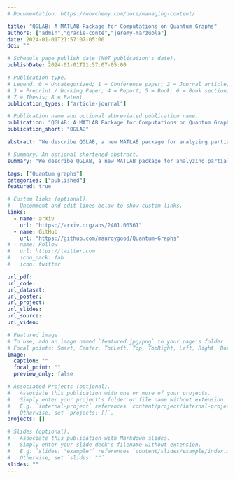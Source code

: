 ```yaml
---
# Documentation: https://wowchemy.com/docs/managing-content/

title: "QGLAB: A MATLAB Package for Computations on Quantum Graphs"
authors: ["admin","gracie-conte","jeremy-marzuola"]
date: 2024-01-01T21:57:07-05:00
doi: ""

# Schedule page publish date (NOT publication's date).
publishDate: 2024-01-01T21:57:07-05:00

# Publication type.
# Legend: 0 = Uncategorized; 1 = Conference paper; 2 = Journal article;
# 3 = Preprint / Working Paper; 4 = Report; 5 = Book; 6 = Book section;
# 7 = Thesis; 8 = Patent
publication_types: ["article-journal"]

# Publication name and optional abbreviated publication name.
publication: "QGLAB: A MATLAB Package for Computations on Quantum Graphs"
publication_short: "QGLAB"

abstract: "We describe QGLAB, a new MATLAB package for analyzing partial differential equations on quantum graphs. The software is built on the existing, object-oriented MATLAB directed-graph class, inheriting its structure and adding additional easy-to-use features. The package allows one to construct a quantum graph and accurately compute the spectrum of elliptic operators, solutions to Poisson problems, the linear and nonlinear time evolution of a variety of PDEs, the continuation of branches of steady states (including locating and switching branches at bifurcations) and more. It uses a unified framework to implement finite-difference and Chebyshev discretizations of differential operators on a quantum graph. For simplicity, the package overloads many built-in MATLAB functions to work on the class."

# Summary. An optional shortened abstract.
summary: "We describe QGLAB, a new MATLAB package for analyzing partial differential equations on quantum graphs."

tags: ["Quantum graphs"]
categories: ["published"]
featured: true

# Custom links (optional).
#   Uncomment and edit lines below to show custom links.
links:
  - name: arXiv
    url: "https://arxiv.org/abs/2401.00561"
  - name: GitHub
    url: "https://github.com/manroygood/Quantum-Graphs"
# - name: Follow
#   url: https://twitter.com
#   icon_pack: fab
#   icon: twitter

url_pdf:
url_code:
url_dataset:
url_poster:
url_project:
url_slides:
url_source:
url_video:

# Featured image
# To use, add an image named `featured.jpg/png` to your page's folder. 
# Focal points: Smart, Center, TopLeft, Top, TopRight, Left, Right, BottomLeft, Bottom, BottomRight.
image:
  caption: ""
  focal_point: ""
  preview_only: false

# Associated Projects (optional).
#   Associate this publication with one or more of your projects.
#   Simply enter your project's folder or file name without extension.
#   E.g. `internal-project` references `content/project/internal-project/index.md`.
#   Otherwise, set `projects: []`.
projects: []

# Slides (optional).
#   Associate this publication with Markdown slides.
#   Simply enter your slide deck's filename without extension.
#   E.g. `slides: "example"` references `content/slides/example/index.md`.
#   Otherwise, set `slides: ""`.
slides: ""
---
```

